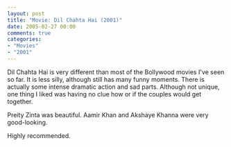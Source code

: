 ```yaml
---
layout: post
title: "Movie: Dil Chahta Hai (2001)"
date: 2005-02-27 00:00
comments: true
categories:
- "Movies"
- "2001"
---
```


Dil Chahta Hai is very different than most of the Bollywood movies
I've seen so far. It is less silly, although still has many funny
moments. There is actually some intense dramatic action and sad
parts. Although not unique, one thing I liked was having no clue
how or if the couples would get together.

Preity Zinta was beautiful. Aamir Khan and Akshaye Khanna were very
good-looking.

Highly recommended.
